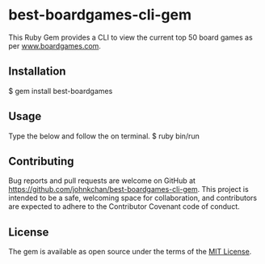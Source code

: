 # best-boardgames-cli-gem
This Ruby Gem provides a CLI to view the current top 50 board games as per www.boardgames.com.

## Installation
$ gem install best-boardgames

## Usage
Type the below and follow the on terminal.
$ ruby bin/run

## Contributing
Bug reports and pull requests are welcome on GitHub at https://github.com/johnkchan/best-boardgames-cli-gem. This project is intended to be a safe, welcoming space for collaboration, and contributors are expected to adhere to the Contributor Covenant code of conduct.

## License
The gem is available as open source under the terms of the [MIT License](https://opensource.org/licenses/MIT).
